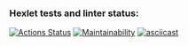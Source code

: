 ### Hexlet tests and linter status:
[![Actions Status](https://github.com/DARIAkuch/python-project-49/actions/workflows/hexlet-check.yml/badge.svg)](https://github.com/DARIAkuch/python-project-49/actions)
[![Maintainability](https://api.codeclimate.com/v1/badges/1f89e8611b6e623fbcc9/maintainability)](https://codeclimate.com/github/DARIAkuch/python-project-49/maintainability)
[![asciicast](https://asciinema.org/a/IBLZ55MExjoNtpToGy1SFiNGN.svg)](https://asciinema.org/a/IBLZ55MExjoNtpToGy1SFiNGN)
